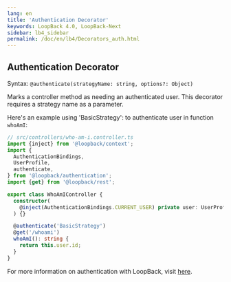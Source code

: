 ```yaml
---
lang: en
title: 'Authentication Decorator'
keywords: LoopBack 4.0, LoopBack-Next
sidebar: lb4_sidebar
permalink: /doc/en/lb4/Decorators_auth.html
---
```


## Authentication Decorator

Syntax: `@authenticate(strategyName: string, options?: Object)`

Marks a controller method as needing an authenticated user. This decorator
requires a strategy name as a parameter.

Here's an example using 'BasicStrategy': to authenticate user in function
`whoAmI`:

```ts
// src/controllers/who-am-i.controller.ts
import {inject} from '@loopback/context';
import {
  AuthenticationBindings,
  UserProfile,
  authenticate,
} from '@loopback/authentication';
import {get} from '@loopback/rest';

export class WhoAmIController {
  constructor(
    @inject(AuthenticationBindings.CURRENT_USER) private user: UserProfile,
  ) {}

  @authenticate('BasicStrategy')
  @get('/whoami')
  whoAmI(): string {
    return this.user.id;
  }
}
```

For more information on authentication with LoopBack, visit
[here](https://github.com/strongloop/loopback-next/blob/master/packages/authentication/README.md).
